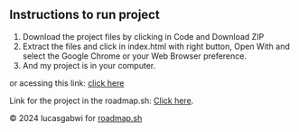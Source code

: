 ## Instructions to run project
1. Download the project files by clicking in Code and Download ZIP
2. Extract the files and click in index.html with right button, Open With and select the Google Chrome or your Web Browser preference.
3. And my project is in your computer.<br>

or acessing this link: <a href="https://lucasgabwi-html-cv.netlify.app/">click here</a>

Link for the project in the roadmap.sh: [Click here](https://roadmap.sh/projects/single-page-cv).

<p>&copy; 2024 lucasgabwi for <a href="https://roadmap.sh">roadmap.sh</a></p>
